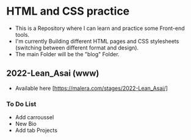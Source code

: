 # HTML and CSS practice

- This is a Repository where I can learn and practice some Front-end tools.
- I'm currently Building different HTML pages and CSS stylesheets (switching between different format and design).
- The main Folder will be the "blog" Folder.

## 2022-Lean_Asai (www)

- Available here [https://malera.com/stages/2022-Lean_Asai/]


### To Do List
- Add carroussel
- New Bio
- Add tab Projects
